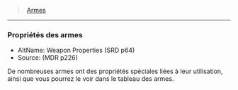 ﻿---
!GenericItem
Name: Propriétés des armes
Id: weapons_hd.md#propriétés-des-armes
ParentLink: weapons_hd.md#armes
ParentName: Armes
NameLevel: 3
AltName: Weapon Properties (SRD p64)
Source: (MDR p226)
Attributes: {}
---
> [Armes](hd_weapons.md)

---

### Propriétés des armes

- AltName: Weapon Properties (SRD p64)
- Source: (MDR p226)

De nombreuses armes ont des propriétés spéciales liées à leur utilisation, ainsi que vous pourrez le voir dans le tableau des armes.

